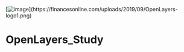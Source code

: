 [![image]([https://www.osgeo.org/wp-content/uploads/OpenLayers-370x206.png](https://financesonline.com/uploads/2019/09/OpenLayers-logo1.png))](https://financesonline.com/uploads/2019/09/OpenLayers-logo1.png)
# OpenLayers_Study

